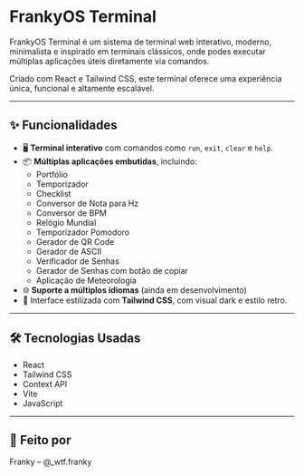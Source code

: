 # FrankyOS Terminal

FrankyOS Terminal é um sistema de terminal web interativo, moderno, minimalista e inspirado em terminais clássicos, onde podes executar múltiplas aplicações úteis diretamente via comandos.

Criado com React e Tailwind CSS, este terminal oferece uma experiência única, funcional e altamente escalável.

---

## ✨ Funcionalidades

- 🖥️ **Terminal interativo** com comandos como `run`, `exit`, `clear` e `help`.
- 📦 **Múltiplas aplicações embutidas**, incluindo:
  - Portfólio
  - Temporizador
  - Checklist
  - Conversor de Nota para Hz
  - Conversor de BPM
  - Relógio Mundial
  - Temporizador Pomodoro
  - Gerador de QR Code
  - Gerador de ASCII
  - Verificador de Senhas
  - Gerador de Senhas com botão de copiar
  - Aplicação de Meteorologia
- 🌐 **Suporte a múltiplos idiomas** (ainda em desenvolvimento)
- 🎨 Interface estilizada com **Tailwind CSS**, com visual dark e estilo retro.

---

## 🛠️ Tecnologias Usadas
- React
- Tailwind CSS
- Context API
- Vite
- JavaScript

---

## 🤘 Feito por
Franky – @_wtf.franky
